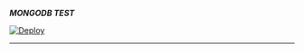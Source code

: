 ***MONGODB TEST***


 
[![Deploy](https://www.herokucdn.com/deploy/button.svg)](https://dashboard.heroku.com/new-app?template=https://github.com/betingrich3/Mercedes.)

----------
